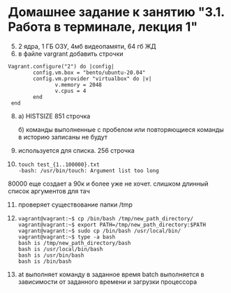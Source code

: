 # Домашнее задание к занятию "3.1. Работа в терминале, лекция 1"

5. 2 ядра, 1 ГБ ОЗУ, 4мб видеопамяти, 64 гб ЖД
6.  в файле vargrant добавить строчки
```shell
Vagrant.configure("2") do |config|
        config.vm.box = "bento/ubuntu-20.04"
        config.vm.provider "virtualbox" do |v|
               v.memory = 2048
               v.cpus = 4
        end
 end
```    
8. а) HISTSIZE 851 строчка
   
    б) команды выполненные с пробелом или повторяющиеся команды в историю записаны не будут
   
9. используется для списка. 256 строчка
10. ````shell
    touch test_{1..100000}.txt
    -bash: /usr/bin/touch: Argument list too long
    ````
80000 еще создает а 90к и более уже не хочет. слишком длинный список аргументов для тач

11. проверяет существование папки /tmp

12. ````shell
    vagrant@vagrant:~$ cp /bin/bash /tmp/new_path_directory/
    vagrant@vagrant:~$ export PATH=/tmp/new_path_directory:$PATH
    vagrant@vagrant:~$ sudo cp /bin/bash /usr/local/bin/
    vagrant@vagrant:~$ type -a bash
    bash is /tmp/new_path_directory/bash
    bash is /usr/local/bin/bash
    bash is /usr/bin/bash
    bash is /bin/bash
    ````
    
13. at выполняет команду в заданное время
    batch выполняется в зависимости от заданного времени и загрузки процессора
    
